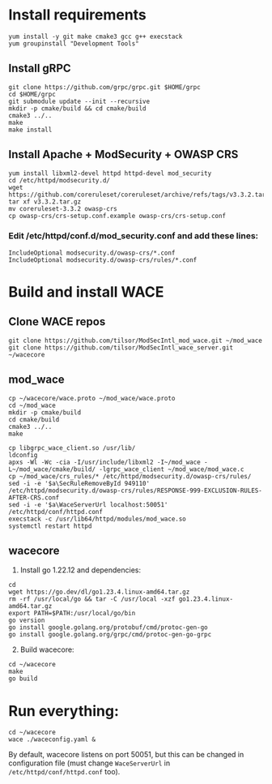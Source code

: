 # Install requirements
```
yum install -y git make cmake3 gcc g++ execstack
yum groupinstall "Development Tools"
```
 
## Install gRPC
```
git clone https://github.com/grpc/grpc.git $HOME/grpc
cd $HOME/grpc
git submodule update --init --recursive 
mkdir -p cmake/build && cd cmake/build
cmake3 ../..
make
make install
```

## Install Apache + ModSecurity + OWASP CRS
```
yum install libxml2-devel httpd httpd-devel mod_security
cd /etc/httpd/modsecurity.d/
wget https://github.com/coreruleset/coreruleset/archive/refs/tags/v3.3.2.tar.gz
tar xf v3.3.2.tar.gz
mv coreruleset-3.3.2 owasp-crs
cp owasp-crs/crs-setup.conf.example owasp-crs/crs-setup.conf
```

### Edit /etc/httpd/conf.d/mod_security.conf and add these lines:
```
IncludeOptional modsecurity.d/owasp-crs/*.conf
IncludeOptional modsecurity.d/owasp-crs/rules/*.conf
```


# Build and install WACE

## Clone WACE repos
```
git clone https://github.com/tilsor/ModSecIntl_mod_wace.git ~/mod_wace
git clone https://github.com/tilsor/ModSecIntl_wace_server.git ~/wacecore
```

## mod_wace 

```
cp ~/wacecore/wace.proto ~/mod_wace/wace.proto
cd ~/mod_wace
mkdir -p cmake/build
cd cmake/build 
cmake3 ../..
make

cp libgrpc_wace_client.so /usr/lib/
ldconfig 
apxs -Wl -Wc -cia -I/usr/include/libxml2 -I~/mod_wace -L~/mod_wace/cmake/build/ -lgrpc_wace_client ~/mod_wace/mod_wace.c 
cp ~/mod_wace/crs_rules/* /etc/httpd/modsecurity.d/owasp-crs/rules/
sed -i -e '$a\SecRuleRemoveById 949110' /etc/httpd/modsecurity.d/owasp-crs/rules/RESPONSE-999-EXCLUSION-RULES-AFTER-CRS.conf
sed -i -e '$a\WaceServerUrl localhost:50051' /etc/httpd/conf/httpd.conf
execstack -c /usr/lib64/httpd/modules/mod_wace.so
systemctl restart httpd
```

## wacecore

1. Install go 1.22.12 and dependencies:

```
cd
wget https://go.dev/dl/go1.23.4.linux-amd64.tar.gz
rm -rf /usr/local/go && tar -C /usr/local -xzf go1.23.4.linux-amd64.tar.gz
export PATH=$PATH:/usr/local/go/bin
go version
go install google.golang.org/protobuf/cmd/protoc-gen-go
go install google.golang.org/grpc/cmd/protoc-gen-go-grpc
```

2. Build wacecore:
```
cd ~/wacecore
make
go build
```

# Run everything:
```
cd ~/wacecore
wace ./waceconfig.yaml &
```

By default, wacecore listens on port 50051, but this can be changed in
configuration file (must change `WaceServerUrl` in
`/etc/httpd/conf/httpd.conf` too).
